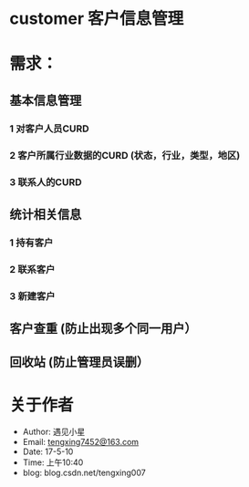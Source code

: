 # customer 客户信息管理

# 需求：
##	基本信息管理
###		1 对客户人员CURD  
###		2 客户所属行业数据的CURD (状态，行业，类型，地区)
###		3 联系人的CURD
##	统计相关信息
###		1 持有客户 
###		2 联系客户
###		3 新建客户
##	客户查重 (防止出现多个同一用户） 
##	回收站 (防止管理员误删）

# 关于作者


 * Author: 遇见小星
 * Email: tengxing7452@163.com
 * Date: 17-5-10
 * Time: 上午10:40
* blog: blog.csdn.net/tengxing007

 
